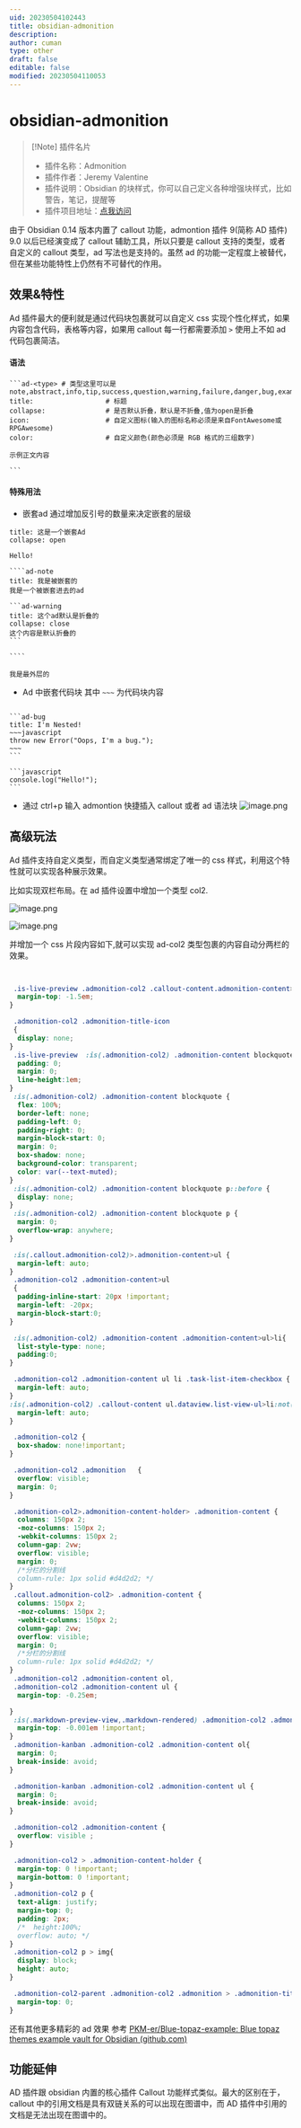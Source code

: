 ```yaml
---
uid: 20230504102443
title: obsidian-admonition
description: 
author: cuman
type: other
draft: false
editable: false
modified: 20230504110053
---
```


# obsidian-admonition

> [!Note] 插件名片
> - 插件名称：Admonition
> - 插件作者：Jeremy Valentine
> - 插件说明：Obsidian 的块样式，你可以自己定义各种增强块样式，比如警告，笔记，提醒等
> - 插件项目地址：[点我访问](https://github.com/valentine195/obsidian-admonition)

由于 Obsidian 0.14 版本内置了 callout 功能，admontion 插件 9(简称 AD 插件) 9.0 以后已经演变成了 callout 辅助工具，所以只要是 callout 支持的类型，或者自定义的 callout 类型，ad 写法也是支持的。虽然 ad 的功能一定程度上被替代，但在某些功能特性上仍然有不可替代的作用。

## 效果&特性

Ad 插件最大的便利就是通过代码块包裹就可以自定义 css 实现个性化样式，如果内容包含代码，表格等内容，如果用 callout 每一行都需要添加 `>` 使用上不如 ad 代码包裹简洁。

#### 语法

````
```ad-<type> # 类型这里可以是note,abstract,info,tip,success,question,warning,failure,danger,bug,example,quote
title:                  # 标题
collapse:               # 是否默认折叠，默认是不折叠,值为open是折叠
icon:                   # 自定义图标(输入的图标名称必须是来自FontAwesome或RPGAwesome)
color:                  # 自定义颜色(颜色必须是 RGB 格式的三组数字)

示例正文内容

```
````

#### 特殊用法

- 嵌套ad 通过增加反引号的数量来决定嵌套的层级
  
`````ad-note
title: 这是一个嵌套Ad
collapse: open

Hello!

````ad-note
title: 我是被嵌套的
我是一个被嵌套进去的ad

```ad-warning
title: 这个ad默认是折叠的
collapse: close
这个内容是默认折叠的
```

````

我是最外层的
`````


- Ad 中嵌套代码块 其中 `~~~` 为代码块内容

````ad-info

```ad-bug
title: I'm Nested!
~~~javascript
throw new Error("Oops, I'm a bug.");
~~~
```

```javascript
console.log("Hello!");
```

````

- 通过 ctrl+p 输入 admontion 快捷插入 callout 或者 ad 语法块
  ![image.png](https://cdn.pkmer.cn/images/202305041045797.png!pkmer)


## 高级玩法

Ad 插件支持自定义类型，而自定义类型通常绑定了唯一的 css 样式，利用这个特性就可以实现各种展示效果。

比如实现双栏布局。在 ad 插件设置中增加一个类型 col2.

![image.png](https://cdn.pkmer.cn/images/202305041054371.png!pkmer)

![image.png](https://cdn.pkmer.cn/images/202305041053207.png!pkmer)

并增加一个 css 片段内容如下,就可以实现 ad-col2 类型包裹的内容自动分两栏的效果。

```css

 
 .is-live-preview .admonition-col2 .callout-content.admonition-content>div:nth-child(2) {
  margin-top: -1.5em;
}

 .admonition-col2 .admonition-title-icon
 {
  display: none;
}
 .is-live-preview  :is(.admonition-col2) .admonition-content blockquote {
  padding: 0;
  margin: 0;
  line-height:1em;
}
 :is(.admonition-col2) .admonition-content blockquote {
  flex: 100%;
  border-left: none;
  padding-left: 0;
  padding-right: 0;
  margin-block-start: 0;
  margin: 0;
  box-shadow: none;
  background-color: transparent;
  color: var(--text-muted);
}
 :is(.admonition-col2) .admonition-content blockquote p::before {
  display: none;
}
 :is(.admonition-col2) .admonition-content blockquote p {
  margin: 0;
  overflow-wrap: anywhere;
}

 :is(.callout.admonition-col2)>.admonition-content>ul {
  margin-left: auto;
}
 .admonition-col2 .admonition-content>ul
 {
  padding-inline-start: 20px !important;
  margin-left: -20px;
  margin-block-start:0;
}

 :is(.admonition-col2) .admonition-content .admonition-content>ul>li{
  list-style-type: none;
  padding:0;
}

 .admonition-col2 .admonition-content ul li .task-list-item-checkbox {
  margin-left: auto;
}
:is(.admonition-col2) .callout-content ul.dataview.list-view-ul>li:not(.task-list-item) {
  margin-left: auto;
}

 .admonition-col2 {
  box-shadow: none!important;
}

 .admonition-col2 .admonition	{
  overflow: visible;
  margin: 0;
}

 .admonition-col2>.admonition-content-holder> .admonition-content {
  columns: 150px 2;
  -moz-columns: 150px 2;
  -webkit-columns: 150px 2;
  column-gap: 2vw;
  overflow: visible;
  margin: 0;
  /*分栏的分割线
  column-rule: 1px solid #d4d2d2; */
}
 .callout.admonition-col2> .admonition-content {
  columns: 150px 2;
  -moz-columns: 150px 2;
  -webkit-columns: 150px 2;
  column-gap: 2vw;
  overflow: visible;
  margin: 0;
  /*分栏的分割线
  column-rule: 1px solid #d4d2d2; */
}
 .admonition-col2 .admonition-content ol,
 .admonition-col2 .admonition-content ul {
  margin-top: -0.25em;

}
 :is(.markdown-preview-view,.markdown-rendered) .admonition-col2 .admonition-content :is(h3,h4) {
  margin-top: -0.001em !important;
}
 .admonition-kanban .admonition-col2 .admonition-content ol{
  margin: 0;
  break-inside: avoid;
}

 .admonition-kanban .admonition-col2 .admonition-content ul {
  margin: 0;
  break-inside: avoid;
}

 .admonition-col2 .admonition-content {
  overflow: visible ;
}

 .admonition-col2 > .admonition-content-holder {
  margin-top: 0 !important;
  margin-bottom: 0 !important;
}
 .admonition-col2 p {
  text-align: justify;
  margin-top: 0;
  padding: 2px;
  /*  height:100%;
  overflow: auto; */
}
 .admonition-col2 p > img{
  display: block;
  height: auto;
}

 .admonition-col2-parent .admonition-col2 .admonition > .admonition-title.no-title + .admonition-content-holder {
  margin-top: 0;
}

```

还有其他更多精彩的 ad 效果 参考 [PKM-er/Blue-topaz-example: Blue topaz themes example vault for Obsidian (github.com)](https://github.com/PKM-er/Blue-topaz-example)

## 功能延伸

AD 插件跟 obsidian 内置的核心插件 Callout 功能样式类似。最大的区别在于，callout 中的引用文档是具有双链关系的可以出现在图谱中，而 AD 插件中引用的文档是无法出现在图谱中的。
